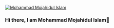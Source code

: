 [![Mohammad Mojahidul Islam]()](
    [https://www.linkedin.com/in/mohammad-mojahidul-islam-71675629b/](https://raw.githubusercontent.com/Mujahidul-Islam11/Mujahidul-Islam11/491dc937b345c4a4ddb8df1a5339899727cf0418/images/banner.png)
)
### Hi there, I am Mohammad Mojahidul Islam👋

<!--
**Mujahidul-Islam11/Mujahidul-Islam11** is a ✨ _special_ ✨ repository because its `README.md` (this file) appears on your GitHub profile.

Here are some ideas to get you started:

- 🔭 I’m currently working on ...
- 🌱 I’m currently learning ...
- 👯 I’m looking to collaborate on ...
- 🤔 I’m looking for help with ...
- 💬 Ask me about ...
- 📫 How to reach me: ...
- 😄 Pronouns: ...
- ⚡ Fun fact: ...
-->
